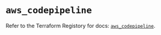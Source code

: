 # `aws_codepipeline`

Refer to the Terraform Registory for docs: [`aws_codepipeline`](https://registry.terraform.io/providers/hashicorp/aws/4.67.0/docs/resources/codepipeline).

